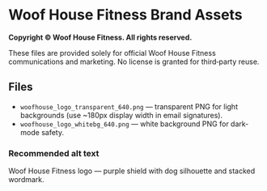 # Woof House Fitness Brand Assets

**Copyright © Woof House Fitness. All rights reserved.**

These files are provided solely for official Woof House Fitness communications and marketing.
No license is granted for third‑party reuse.

## Files
- `woofhouse_logo_transparent_640.png` — transparent PNG for light backgrounds (use ~180px display width in email signatures).
- `woofhouse_logo_whitebg_640.png` — white background PNG for dark-mode safety.

### Recommended alt text
Woof House Fitness logo — purple shield with dog silhouette and stacked wordmark.
